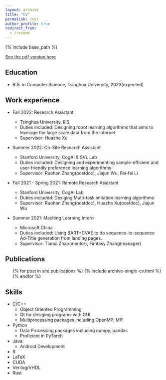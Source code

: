 ```yaml
---
layout: archive
title: "CV"
permalink: /cv/
author_profile: true
redirect_from:
  - /resume
---
```


{% include base_path %}

[See the pdf version here](http://gaojl19.github.io/files/JialuGaoCV.pdf)


Education
------
* B.S. in Computer Science, Tsinghua University, 2023(expected)

Work experience
------
* Fall 2022: Research Assistant
  * Tsinghua University, IIIS
  * Duties included: Designing robot learning algorithms that aims to leverage the large scale data from the Internet
  * Supervisor: Huazhe Xu

* Summer 2022: On-Site Research Assistant
  * Stanford University, CogAI & SVL Lab
  * Duties included: Designing and experimenting sample-efficient and user-friendly preference learning algorithms
  * Supervisor: Ruohan Zhang(postdoc), Jiajun Wu, Fei-fei Li

* Fall 2021 - Spring 2021: Remote Research Assistant
  * Stanford University, CogAI Lab
  * Duties included: Desiging Multi-task imitation learning algorithms
  * Supervisor: Ruohan Zhang(postdoc), Huazhe Xu(postdoc), Jiajun Wu

* Summer 2021: Maching Learning Intern
  * Microsoft China
  * Duties included: Using BART+CVAE to do sequence-to-sequence Ad-Title generation from landing pages.
  * Supervisor: Tianqi Zhao(mentor), Fantasy Zhang(manager)


Publications
------
  <ul>{% for post in site.publications %}
    {% include archive-single-cv.html %}
  {% endfor %}</ul>

  
Skills
------
* C/C++
    * Object Oriented Programming
    * Qt for desiging programs with GUI
    * Multiprocessing packages including OpenMP, MPI
* Python
  * Data Processing packages including numpy, pandas
  * Proficient in PyTorch
* Java
    * Android Development
* R
* LaTeX
* CUDA
* Verilog/VHDL
* Rust


  
  
  
